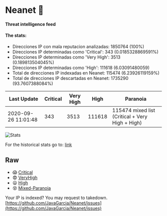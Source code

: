 # Neanet :hocho:
#### Threat intelligence feed
#### The stats:

- Direcciones IP con mala reputacion analizadas: 1850764 (100%)
- Direcciones IP determinadas como 'Critical':  343 (0.0185328869591%)
- Direcciones IP determinadas como 'Very High':  3513 (0.189813504045%)
- Direcciones IP determinadas como 'High':  111618 (6.03091480059)
- Total de direcciones IP indexadas en Neanet:  115474 (6.23926119159%)
- Total de direcciones IP descartadas en Neanet:  1735290 (93.7607388084%)

| Last Update | Critical | Very High | High | Paranoia |
| --- | --- | --- | --- | --- |
| 2020-09-26 11:01:48 | 343 | 3513 | 111618 | 115474 mixed list (Critical + Very High + High)|

![Stats](https://docs.google.com/spreadsheets/d/e/2PACX-1vSnaNMIXVabIpDJjufMlzH7poXnshF3mgd8Is1g9ytUEzVsP5my4Trn8f-xkoLLQ38xpL3HtmUexLo6/pubchart?oid=501124687&format=image)

For the historical stats go to: [link](/stats.csv)
## Raw
- :scream: [Critical](https://raw.githubusercontent.com/JavaGarcia/Neanet/master/blacklists/neanet_critical.txt)
- :fearful: [VeryHigh](https://raw.githubusercontent.com/JavaGarcia/Neanet/master/blacklists/neanet_veryHigh.txtt)
- :frowning: [High](https://raw.githubusercontent.com/JavaGarcia/Neanet/master/blacklists/neanet_high.txt)
- :dizzy_face: [Mixed-Paranoia](https://raw.githubusercontent.com/JavaGarcia/Neanet/master/blacklists/neanet_all.txt)


Your IP is indexed? You may request to takedown. [https://github.com/JavaGarcia/Neanet/issues](https://github.com/JavaGarcia/Neanet/issues)



































































































































































































































































































































































































































































































































































































































































































































































































































































































































































































































































